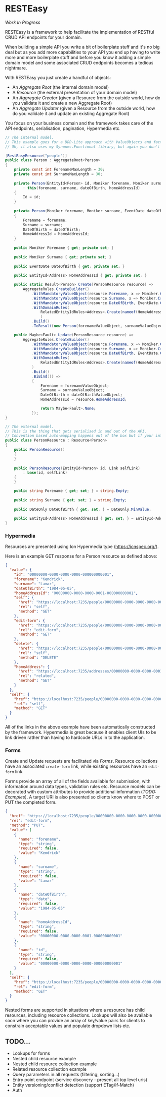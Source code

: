 # RESTEasy

*_Work In Progress_*

RESTEasy is a framework to help facilitate the implementation of RESTful CRUD API endpoints for your domain.

When building a simple API you write a bit of boilerplate stuff and it's no big deal but as you add more capabilities to your API you end up having to write more and more boilerplate stuff and before you know it adding a simple domain model and some associated CRUD endpoints becomes a tedious nightmare. 

With RESTEasy you just create a handful of objects:

- An *Aggregate Root* (the internal domain model)
- A *Resource* (the external presentation of your domain model)
- An *Aggregate Creator* (given a Resource from the outside world, how do you validate it and create a new Aggregate Root)
- An *Aggregate Updater* (given a Resource from the outside world, how do you validate it and update an existing Aggregate Root)

You focus on your business domain and the framework takes care of the API endpoints, serialisation, pagination, Hypermedia etc.

```csharp
// The internal model.
// This example goes for a DDD-Lite approach with ValueObjects and factory methods that prevent invalid state but you don't have to.
// Oh, it also uses my Synonms.Functional library, but again you don't have to.

[RestEasyResource("people")]
public class Person : AggregateRoot<Person>
{
    private const int ForenameMaxLength = 30;
    private const int SurnameMaxLength = 30;
    
    private Person(EntityId<Person> id, Moniker forename, Moniker surname, EventDate dateOfBirth, EntityId<Address> homeAddressId)
        : this(forename, surname, dateOfBirth, homeAddressId)
    {
        Id = id;
    }
    
    private Person(Moniker forename, Moniker surname, EventDate dateOfBirth, EntityId<Address> homeAddressId)
    {
        Forename = forename;
        Surname = surname;
        DateOfBirth = dateOfBirth;
        HomeAddressId = homeAddressId;
    }
    
    public Moniker Forename { get; private set; }
    
    public Moniker Surname { get; private set; }
    
    public EventDate DateOfBirth { get; private set; }
    
    public EntityId<Address> HomeAddressId { get; private set; }

    public static Result<Person> Create(PersonResource resource) =>
        AggregateRules.CreateBuilder()
            .WithMandatoryValueObject(resource.Forename, x => Moniker.CreateMandatory(x, ForenameMaxLength), out Moniker forenameValueObject)
            .WithMandatoryValueObject(resource.Surname, x => Moniker.CreateMandatory(x, SurnameMaxLength), out Moniker surnameValueObject)
            .WithMandatoryValueObject(resource.DateOfBirth, EventDate.CreateMandatory, out EventDate dateOfBirthValueObject)
            .WithDomainRules(
                RelatedEntityIdRules<Address>.Create(nameof(HomeAddressId), resource.HomeAddressId)
                )
            .Build()
            .ToResult(new Person(forenameValueObject, surnameValueObject, dateOfBirthValueObject, resource.HomeAddressId));

    public Maybe<Fault> Update(PersonResource resource) =>
        AggregateRules.CreateBuilder()
            .WithMandatoryValueObject(resource.Forename, x => Moniker.CreateMandatory(x, ForenameMaxLength), out Moniker forenameValueObject)
            .WithMandatoryValueObject(resource.Surname, x => Moniker.CreateMandatory(x, SurnameMaxLength), out Moniker surnameValueObject)
            .WithMandatoryValueObject(resource.DateOfBirth, EventDate.CreateMandatory, out EventDate dateOfBirthValueObject)
            .WithDomainRules(
                RelatedEntityIdRules<Address>.Create(nameof(HomeAddressId), resource.HomeAddressId)
            )
            .Build()
            .BiBind(() =>
            {
                Forename = forenameValueObject;
                Surname = surnameValueObject;
                DateOfBirth = dateOfBirthValueObject;
                HomeAddressId = resource.HomeAddressId;

                return Maybe<Fault>.None;
            });
}
```

```csharp
// The external model.
// This is the thing that gets serialised in and out of the API.
// Convention based auto-mapping happens out of the box but if your internal and external models are different you can provide your own mappers. 
public class PersonResource : Resource<Person>
{
    public PersonResource()
    {
    }
    
    public PersonResource(EntityId<Person> id, Link selfLink) 
        : base(id, selfLink)
    {
    }

    public string Forename { get; set; } = string.Empty;
    
    public string Surname { get; set; } = string.Empty;
    
    public DateOnly DateOfBirth { get; set; } = DateOnly.MinValue;
    
    public EntityId<Address> HomeAddressId { get; set; } = EntityId<Address>.Uninitialised;
}
```

### Hypermedia

Resources are presented using Ion Hypermedia type (https://ionspec.org/).

Here is an example GET response for a Person resource as defined above:

```json
{
  "value": {
    "id": "00000000-0000-0000-0000-000000000001",
    "forename": "Kendrick",
    "surname": "Lamar",
    "dateOfBirth": "1984-05-05",
    "homeAddressId": "00000000-0000-0000-0001-000000000001",
    "self": {
      "href": "https://localhost:7235/people/00000000-0000-0000-0000-000000000001",
      "rel": "self",
      "method": "GET"
    },
    "edit-form": {
      "href": "https://localhost:7235/people/00000000-0000-0000-0000-000000000001/edit-form",
      "rel": "edit-form",
      "method": "GET"
    },
    "delete": {
      "href": "https://localhost:7235/people/00000000-0000-0000-0000-000000000001",
      "rel": "self",
      "method": "DELETE"
    },
    "homeAddress": {
      "href": "https://localhost:7235/addresses/00000000-0000-0000-0001-000000000001",
      "rel": "related",
      "method": "GET"
    }
  },
  "self": {
    "href": "https://localhost:7235/people/00000000-0000-0000-0000-000000000001",
    "rel": "self",
    "method": "GET"
  }
}
```

All of the links in the above example have been automatically constructed by the framework.  Hypermedia is great because it enables client UIs to be link driven rather than having to hardcode URLs in to the application.

### Forms

Create and Update requests are facilitated via *Forms*.  Resource collections have an associated `create-form` link, while existing resources have an `edit-form` link.

Forms provide an array of all of the fields available for submission, with information around data types, validation rules etc.  Resource models can be decorated with custom attributes to provide additional information (*TODO: Examples*).  A target URI is also presented so clients know where to POST or PUT the completed form.

```json
{
  "href": "https://localhost:7235/people/00000000-0000-0000-0000-000000000001",
  "rel": "edit-form",
  "method": "PUT",
  "value": [
    {
      "name": "forename",
      "type": "string",
      "required": false,
      "value": "Kendrick"
    },
    {
      "name": "surname",
      "type": "string",
      "required": false,
      "value": "Lamar"
    },
    {
      "name": "dateOfBirth",
      "type": "date",
      "required": false,
      "value": "1984-05-05"
    },
    {
      "name": "homeAddressId",
      "type": "string",
      "required": false,
      "value": "00000000-0000-0000-0001-000000000001"
    },
    {
      "name": "id",
      "type": "string",
      "required": false,
      "value": "00000000-0000-0000-0000-000000000001"
    }
  ],
  "self": {
    "href": "https://localhost:7235/people/00000000-0000-0000-0000-000000000001/edit-form",
    "rel": "edit-form",
    "method": "GET"
  }
}
```

Nested forms are supported in situations where a resource has child resources, including resource collections.  Lookups will also be available soon where you can provide an array of key/value pairs for clients to constrain acceptable values and populate dropdown lists etc.

## TODO...

- Lookups for forms
- Nested child resource example
- Nested child resource collection example
- Related resource collection example
- Query parameters in all requests (filtering, sorting...)
- Entry point endpoint (service discovery - present all top level uris)
- Entity versioning/conflict detection (support ETag/If-Match)
- Auth
